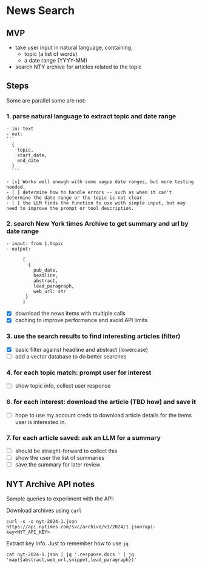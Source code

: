 # News Search

## MVP
- take user input in natural language,  containing:
  - topic (a list of words)
  - a date range (YYYY-MM)
- search NTY archive for articles related to the topic

## Steps 

Some are parallel some are not:

### 1. parse natural language to extract topic and date range
    - in: text
    - out: 
    ```
      {
        topic,
        start_date,
        end_date
      }
      ```

    - [x] Works well enough with some vague date ranges, but more testing needed.
    - [ ] determine how to handle errors -- such as when it can't determine the date range or the topic is not clear
    - [ ] the LLM finds the function to use with simple input, but may need to improve the prompt or tool description.

### 2.  search New York times Archive to get summary and url by date range
    - input: from 1.topic
    - output:
```
      [
        {
          pub_date,
          headline,
          abstract,
          lead_paragraph,
          web_url: str
       }
      ]
```
  - [x] download the news items with multiple calls
  - [x] caching to improve performance and avoid API limits

### 3.  use the search results to find interesting articles (filter)
  - [x] basic filter against headline and abstract (lowercase)
  - [ ] add a vector database to do better searches

### 4.  for each topic match: prompt user for interest
  - [ ] show topic info, collect user response

### 6.  for each interest: download the article (TBD how) and save it
  - [ ] hope to use my account creds to download article details for the items user is interested in.

### 7.  for each article saved: ask an LLM for a summary
  - [ ] should be straight-forward to collect this
  - [ ] show the user the list of summaries
  - [ ] save the summary for later review

## NYT Archive API notes

Sample queries to experiment with the API:

Download archives using `curl`

```
curl -s -o nyt-2024-1.json https://api.nytimes.com/svc/archive/v1/2024/1.json?api-key<NYT_API_KEY>
```

Extract key info.  Just to remember how to use `jq`
```
cat nyt-2024-1.json | jq '.response.docs ' | jq 'map({abstract,web_url,snippet,lead_paragraph})'
```